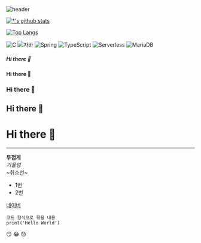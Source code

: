 ![header](https://capsule-render.vercel.app/api?type=wave&color=auto&height=300&section=header&text=JIHEE%20GITHUB&fontSize=90)

[![*'s github stats](https://github-readme-stats.vercel.app/api?username=jiheejiheekim)](https://github.com/jiheejiheekim)

[![Top Langs](https://github-readme-stats.vercel.app/api/top-langs/?username=jiheejiheekim)](https://github.com/jiheejiheekim/github-readme-stats)

![C](https://img.shields.io/badge/-C-123456?style=flat-square&logo=C&logoColor=black)
![자바](https://img.shields.io/badge/-자바-007396?style=flat&logo=Java&logoColor=ffffff)
![Spring](https://img.shields.io/badge/-Spring-6DB33F?style=for-the-badge&logo=Spring&logoColor=white)
![TypeScript](https://img.shields.io/badge/-TypeScript-3178C6?style=flat-square&logo=TypeScript&logoColor=white)
![Serverless](https://img.shields.io/badge/-Serverless-FD5750?style=flat-square&logo=Serverless&logoColor=magenta)
![MariaDB](https://img.shields.io/badge/-MariaDB-1F305F?style=flat-square&logo=mariadb&logoColor=white)
​

##### Hi there 👋
#### Hi there 👋
### Hi there 👋
## Hi there 👋
# Hi there 👋

---

**두껍게**<br>
*기울임*<br>
~취소선~<br>

- 1번
- 2번

[네이버](https://naver.com/)

```
코드 형식으로 묶을 내용
print('Hello World')
```

:smirk:
:joy:
:rage:

